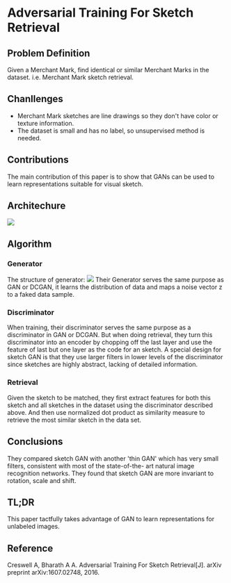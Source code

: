 # Adversarial Training For Sketch Retrieval

## Problem Definition
Given a Merchant Mark, find identical or similar Merchant Marks in the dataset. i.e. Merchant Mark sketch retrieval.

## Chanllenges
- Merchant Mark sketches are line drawings so they don't have color or texture information.
- The dataset is small and has no label, so unsupervised method is needed.

## Contributions
The main contribution of this paper is to show that GANs can be used to learn representations suitable for visual sketch.

## Architechure
![](https://raw.githubusercontent.com/sunshineatnoon/Paper-Collection/master/images/MerchantMark.png)

## Algorithm
### Generator
The structure of generator:
![](https://raw.githubusercontent.com/sunshineatnoon/Paper-Collection/master/images/sketchGAN.png)
Their Generator serves the same purpose as GAN or DCGAN, it learns the distribution of data and maps a noise vector z to a faked data sample. 

### Discriminator
When training, their discriminator serves the same purpose as a discriminator in GAN or DCGAN. But when doing retrieval, they turn this discriminator into an encoder by chopping off the last layer and use the feature of last but one layer as the code for an sketch. A special design for sketch GAN is that they use larger filters in lower levels of the discriminator since sketches are highly abstract, lacking of detailed information.

### Retrieval
Given the sketch to be matched, they first extract features for both this sketch and all sketches in the dataset using the discriminator described above. And then use normalized dot product as similarity measure to retrieve the most similar sketch in the data set.

## Conclusions
They compared sketch GAN with another 'thin GAN' which has very small filters, consistent with most of the state-of-the- art natural image recognition networks. They found that sketch GAN are more invariant to rotation, scale and shift.

## TL;DR
This paper tactfully takes advantage of GAN to learn representations for unlabeled images.

## Reference
Creswell A, Bharath A A. Adversarial Training For Sketch Retrieval[J]. arXiv preprint arXiv:1607.02748, 2016.
